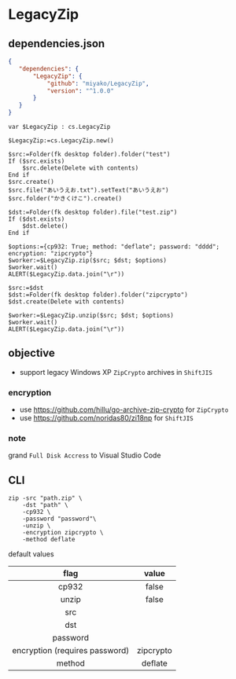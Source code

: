 # LegacyZip

## dependencies.json

 ```json
{
	"dependencies": {
		"LegacyZip": {
			"github": "miyako/LegacyZip",
			"version": "^1.0.0"
		}
	}
}
```

```4d
var $LegacyZip : cs.LegacyZip

$LegacyZip:=cs.LegacyZip.new()

$src:=Folder(fk desktop folder).folder("test")
If ($src.exists)
	$src.delete(Delete with contents)
End if 
$src.create()
$src.file("あいうえお.txt").setText("あいうえお")
$src.folder("かきくけこ").create()

$dst:=Folder(fk desktop folder).file("test.zip")
If ($dst.exists)
	$dst.delete()
End if 

$options:={cp932: True; method: "deflate"; password: "dddd"; encryption: "zipcrypto"}
$worker:=$LegacyZip.zip($src; $dst; $options)
$worker.wait()
ALERT($LegacyZip.data.join("\r"))

$src:=$dst
$dst:=Folder(fk desktop folder).folder("zipcrypto")
$dst.create(Delete with contents)

$worker:=$LegacyZip.unzip($src; $dst; $options)
$worker.wait()
ALERT($LegacyZip.data.join("\r"))
```

## objective

* support legacy Windows XP `ZipCrypto` archives in `ShiftJIS`

### encryption

* use https://github.com/hillu/go-archive-zip-crypto for `ZipCrypto`
* use https://github.com/noridas80/zi18np for `ShiftJIS`

### note 

grand `Full Disk Accress` to Visual Studio Code

## CLI

```
zip -src "path.zip" \
    -dst "path" \
    -cp932 \
    -password "password"\
    -unzip \
    -encryption zipcrypto \
    -method deflate
```

default values

|flag|value|
|:-:|:-:|
|cp932|false|
|unzip|false|
|src||
|dst||
|password||
|encryption (requires password)|zipcrypto|
|method|deflate|
